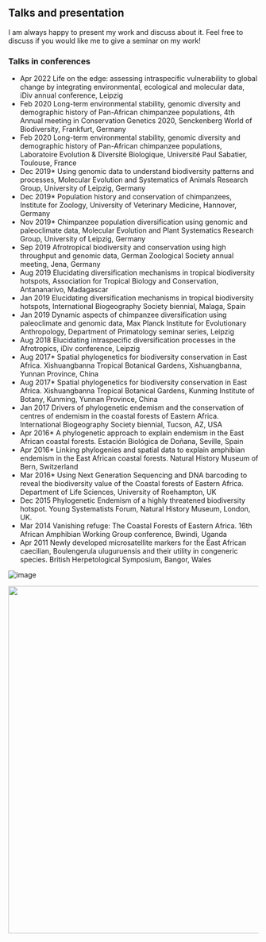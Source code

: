 ## Talks and presentation

I am always happy to present my work and discuss about it. Feel free to discuss if you would like me to give a seminar on my work!

### Talks in conferences
* Apr 2022	Life on the edge: assessing intraspecific vulnerability to global change by integrating environmental, ecological and molecular data, iDiv annual conference, Leipzig
* Feb 2020	Long-term environmental stability, genomic diversity and demographic history of Pan-African chimpanzee populations, 4th Annual meeting in Conservation Genetics 2020, Senckenberg World of Biodiversity, Frankfurt, Germany
* Feb 2020 	Long-term environmental stability, genomic diversity and demographic history of Pan-African chimpanzee populations, Laboratoire Evolution & Diversité Biologique, Université Paul Sabatier, Toulouse, France
* Dec 2019* 	Using genomic data to understand biodiversity patterns and processes, Molecular Evolution and Systematics of Animals Research Group, University of Leipzig, Germany
* Dec 2019*	Population history and conservation of chimpanzees, Institute for Zoology, University of Veterinary Medicine, Hannover, Germany
* Nov 2019*	Chimpanzee population diversification using genomic and paleoclimate data, Molecular Evolution and Plant Systematics Research Group, University of Leipzig, Germany
* Sep 2019	Afrotropical biodiversity and conservation using high throughput and genomic data, German Zoological Society annual meeting, Jena, Germany
* Aug 2019	Elucidating diversification mechanisms in tropical biodiversity hotspots, Association for Tropical Biology and Conservation, Antananarivo, Madagascar
* Jan 2019	Elucidating diversification mechanisms in tropical biodiversity hotspots, International Biogeography Society biennial, Malaga, Spain
* Jan 2019	Dynamic aspects of chimpanzee diversification using paleoclimate and genomic data, Max Planck Institute for Evolutionary Anthropology, Department of Primatology seminar series, Leipzig
* Aug 2018 	Elucidating intraspecific diversification processes in the Afrotropics, iDiv conference, Leipzig
* Aug 2017*	Spatial phylogenetics for biodiversity conservation in East Africa. Xishuangbanna Tropical Botanical Gardens, Xishuangbanna, Yunnan Province, China
* Aug 2017*	Spatial phylogenetics for biodiversity conservation in East Africa. Xishuangbanna Tropical Botanical Gardens, Kunming Institute of Botany, Kunming, Yunnan Province, China
* Jan 2017  	Drivers of phylogenetic endemism and the conservation of centres of endemism in the coastal forests of Eastern Africa. International Biogeography Society biennial, Tucson, AZ, USA
* Apr 2016*	A phylogenetic approach to explain endemism in the East African coastal forests. Estación Biológica de Doñana, Seville, Spain
* Apr 2016*	Linking phylogenies and spatial data to explain amphibian endemism in the East African coastal forests. Natural History Museum of Bern, Switzerland
* Mar 2016*  	Using Next Generation Sequencing and DNA barcoding to reveal the biodiversity value of the Coastal forests of Eastern Africa. Department of Life Sciences, University of Roehampton, UK
* Dec 2015  	Phylogenetic Endemism of a highly threatened biodiversity hotspot. Young Systematists Forum, Natural History Museum, London, UK. 
* Mar 2014  	Vanishing refuge: The Coastal Forests of Eastern Africa. 16th African Amphibian Working Group conference, Bwindi, Uganda 
* Apr 2011  	Newly developed microsatellite markers for the East African caecilian, Boulengerula uluguruensis and their utility in congeneric species. British Herpetological Symposium, Bangor, Wales 

![image](https://user-images.githubusercontent.com/42345000/169042260-fa08d4d9-341f-4302-af39-79314f446240.png)



<img src="https://victorcazalis.github.io/Flamants.JPG"  align="center" width="700">
